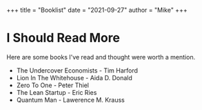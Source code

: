 +++
title = "Booklist"
date = "2021-09-27"
author = "Mike"
+++

# I Should Read More

Here are some books I've read and thought were worth a mention.

* The Undercover Economists - Tim Harford
* Lion In The Whitehouse - Aida D. Donald
* Zero To One - Peter Thiel
* The Lean Startup - Eric Ries
* Quantum Man - Lawerence M. Krauss